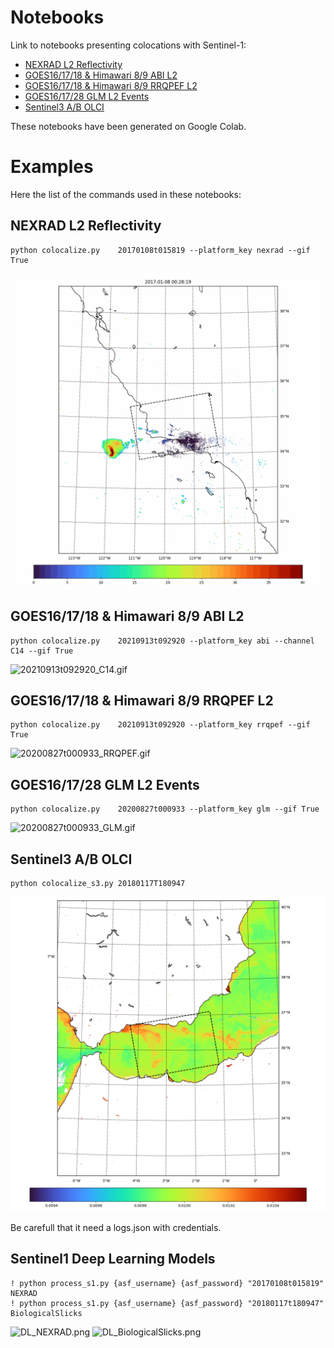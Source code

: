 # Notebooks

Link to notebooks presenting colocations with Sentinel-1:

- [NEXRAD L2 Reflectivity](readme/readme_nexrad.ipynb)
- [GOES16/17/18 & Himawari 8/9 ABI L2](readme/readme_abi.ipynb)
- [GOES16/17/18 & Himawari 8/9 RRQPEF L2](readme/readme_rrqpe.ipynb)
- [GOES16/17/28 GLM L2 Events](readme/readme_glm.ipynb)
- [Sentinel3 A/B OLCI](readme/readme_s3.ipynb)

These notebooks have been generated on Google Colab.

# Examples

Here the list of the commands used in these notebooks:

## NEXRAD L2 Reflectivity
```
python colocalize.py    20170108t015819 --platform_key nexrad --gif True
```

![20170108t015819_KVTX.gif](readme/20170108t015819_KVTX.gif)

## GOES16/17/18 & Himawari 8/9 ABI L2

```
python colocalize.py    20210913t092920 --platform_key abi --channel C14 --gif True
```

![20210913t092920_C14.gif](readme/20210913t092920_C14.gif)


## GOES16/17/18 & Himawari 8/9 RRQPEF L2

```
python colocalize.py    20210913t092920 --platform_key rrqpef --gif True
```

![20200827t000933_RRQPEF.gif](readme/20200827t000933_RRQPEF.gif)


## GOES16/17/28 GLM L2 Events

```
python colocalize.py    20200827t000933 --platform_key glm --gif True
```

![20200827t000933_GLM.gif](readme/20200827t000933_GLM.gif)

## Sentinel3 A/B OLCI

```
python colocalize_s3.py 20180117T180947
```

![20180117T102322.gif](readme/20180117T102322.png)

Be carefull that it need a logs.json with credentials.

## Sentinel1 Deep Learning Models

```
! python process_s1.py {asf_username} {asf_password} "20170108t015819" NEXRAD
! python process_s1.py {asf_username} {asf_password} "20180117t180947" BiologicalSlicks
```

![DL_NEXRAD.png](readme/20170108t015819/DL_NEXRAD.png)
![DL_BiologicalSlicks.png](readme/20180117t180947/DL_BiologicalSlicks.png)
